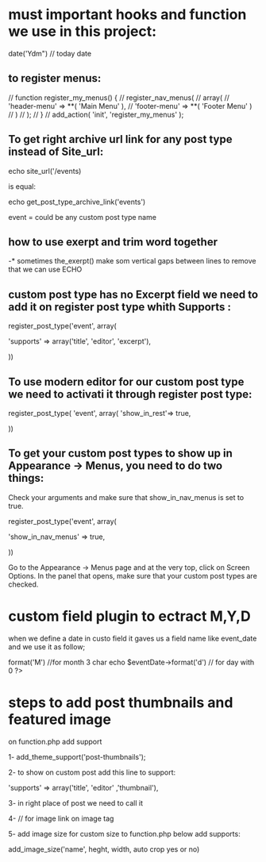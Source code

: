 # must important hooks and function we use in this project:

date('Ydm") // today date

## to register menus:

// function register_my_menus() {
// register_nav_menus(
// array(
// 'header-menu' => **( 'Main Menu' ),
// 'footer-menu' => **( 'Footer Menu' )
// )
// );
// }
// add_action( 'init', 'register_my_menus' );

## To get right archive url link for any post type instead of Site_url:

echo site_url('/events)

is equal:

echo get_post_type_archive_link('events')

event = could be any custom post type name

## how to use exerpt and trim word together

<?php
   if(has_excerpt()){
   * echo get_the_excerpt();
    }else{
     echo wp_trim_words( get_the_content(),14 );
    }
?>

-\* sometimes the_exerpt() make som vertical gaps between lines to remove that we can use ECHO

## custom post type has no Excerpt field we need to add it on register post type whith Supports :

register_post_type('event', array(

'supports' => array('title', 'editor', 'excerpt'),

))

## To use modern editor for our custom post type we need to activati it through register post type:

register_post_type( 'event', array(
'show_in_rest'=> true,

))

## To get your custom post types to show up in Appearance -> Menus, you need to do two things:

Check your arguments and make sure that show_in_nav_menus is set to true.

register_post_type('event', array(

'show_in_nav_menus' => true,

))

Go to the Appearance -> Menus page and at the very top, click on Screen Options.
In the panel that opens, make sure that your custom post types are checked.

# custom field plugin to ectract M,Y,D

when we define a date in custo field it gaves us a field name like event_date and we use it as follow;

<?php
$eventDate = new DateTime(get_field('event_field'));

echo $eventDate->format('M') //for month 3 char

echo $eventDate->format('d') // for day with 0

?>

# steps to add post thumbnails and featured image

on function.php add support

1- add_theme_support('post-thumbnails');

2- to show on custom post add this line to support:

'supports' => array('title', 'editor' ,'thumbnail'),

3- in right place of post we need to call it

<?php the_post_thumbnail(); ?>

4- <?php the_post_thumbnail_url() ?> // for image link on image tag

5- add image size for custom size to function.php below add supports:

add_image_size('name', heght, width, auto crop yes or no)

